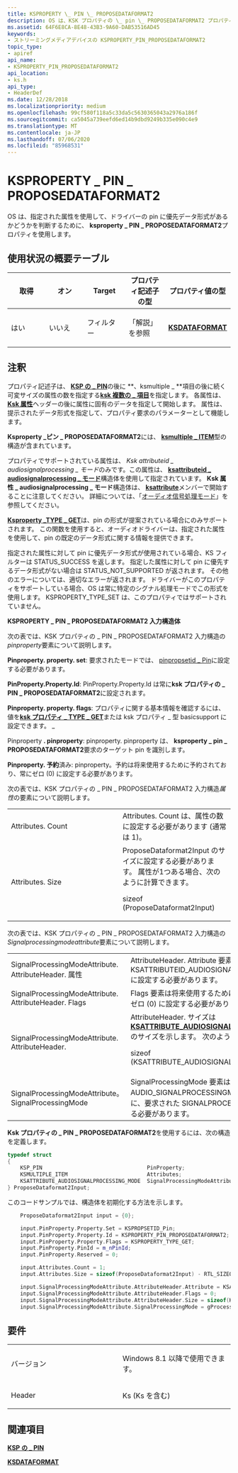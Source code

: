 ```yaml
---
title: KSPROPERTY \_ PIN \_ PROPOSEDATAFORMAT2
description: OS は、KSK プロパティの \_ pin \_ PROPOSEDATAFORMAT2 プロパティを使用して、pin ファクトリによってインスタンス化された pin が特定のデータ形式をサポートしているかどうかを判断します。
ms.assetid: 64F6E8CA-8E48-43B3-9A60-DAB53516AD45
keywords:
- ストリーミングメディアデバイスの KSPROPERTY_PIN_PROPOSEDATAFORMAT2
topic_type:
- apiref
api_name:
- KSPROPERTY_PIN_PROPOSEDATAFORMAT2
api_location:
- ks.h
api_type:
- HeaderDef
ms.date: 12/28/2018
ms.localizationpriority: medium
ms.openlocfilehash: 99cf580f118a5c33da5c5630365043a2976a186f
ms.sourcegitcommit: ca5045a739eefd6ed14b9dbd9249b335e090c4e9
ms.translationtype: MT
ms.contentlocale: ja-JP
ms.lasthandoff: 07/06/2020
ms.locfileid: "85968531"
---
```

# <a name="ksproperty_pin_proposedataformat2"></a>KSPROPERTY \_ PIN \_ PROPOSEDATAFORMAT2


OS は、指定された属性を使用して、ドライバーの pin に優先データ形式があるかどうかを判断するために、 **ksproperty \_ PIN \_ PROPOSEDATAFORMAT2**プロパティを使用します。

## <a name="usage-summary-table"></a>使用状況の概要テーブル


<table>
<colgroup>
<col width="20%" />
<col width="20%" />
<col width="20%" />
<col width="20%" />
<col width="20%" />
</colgroup>
<thead>
<tr class="header">
<th>取得</th>
<th>オン</th>
<th>Target</th>
<th>プロパティ記述子の型</th>
<th>プロパティ値の型</th>
</tr>
</thead>
<tbody>
<tr class="odd">
<td><p>はい</p></td>
<td><p>いいえ</p></td>
<td><p>フィルター</p></td>
<td><p>「解説」を参照</p></td>
<td><p><a href="https://docs.microsoft.com/windows-hardware/drivers/ddi/ks/ns-ks-ksdataformat" data-raw-source="[&lt;strong&gt;KSDATAFORMAT&lt;/strong&gt;](https://docs.microsoft.com/windows-hardware/drivers/ddi/ks/ns-ks-ksdataformat)"><strong>KSDATAFORMAT</strong></a></p></td>
</tr>
</tbody>
</table>

 

<a name="remarks"></a>注釈
-------

プロパティ記述子は、 [**KSP の \_ PIN**](https://docs.microsoft.com/windows-hardware/drivers/ddi/ks/ns-ks-ksp_pin)の後に **、ksmultiple \_ **項目の後に続く可変サイズの属性の数を指定する[**ksk 複数の \_ 項目**](https://docs.microsoft.com/windows-hardware/drivers/ddi/ks/ns-ks-ksmultiple_item)を指定します。 各属性は、 [**Ksk 属性**](https://docs.microsoft.com/windows-hardware/drivers/ddi/ks/ns-ks-ksattribute)ヘッダーの後に属性に固有のデータを指定して開始します。 属性は、提示されたデータ形式を指定して、プロパティ要求のパラメーターとして機能します。

**Ksproperty \_ピン \_ PROPOSEDATAFORMAT2**には、 [**ksmultiple \_ ITEM**](https://docs.microsoft.com/windows-hardware/drivers/ddi/ks/ns-ks-ksdataformat)型の構造が含まれています。

プロパティでサポートされている属性は、 *Ksk attributeid \_ audiosignalprocessing \_ モード*のみです。この属性は、 [**ksattributeid \_ audiosignalprocessing \_ モード**](https://docs.microsoft.com/windows-hardware/drivers/ddi/ksmedia/ns-ksmedia-tagksattribute_audiosignalprocessing_mode)構造体を使用して指定されています。 **Ksk 属性 \_ audiosignalprocessing \_ モード**構造体は、 [**ksattribute**](https://docs.microsoft.com/windows-hardware/drivers/ddi/ks/ns-ks-ksattribute)メンバーで開始することに注意してください。 詳細については、「[オーディオ信号処理モード](https://docs.microsoft.com/windows-hardware/drivers/audio/audio-signal-processing-modes)」を参照してください。

[**Ksproperty \_TYPE \_ GET**](https://docs.microsoft.com/windows-hardware/drivers/ddi/ks/ns-ks-ksidentifier)は、pin の形式が提案されている場合にのみサポートされます。 この関数を使用すると、オーディオドライバーは、指定された属性を使用して、pin の既定のデータ形式に関する情報を提供できます。

指定された属性に対して pin に優先データ形式が使用されている場合、KS フィルターは STATUS_SUCCESS を返します。 指定した属性に対して pin に優先するデータ形式がない場合は STATUS_NOT_SUPPORTED が返されます。 その他のエラーについては、適切なエラーが返されます。 ドライバーがこのプロパティをサポートしている場合、OS は常に特定のシグナル処理モードでこの形式を使用します。 KSPROPERTY_TYPE_SET は、このプロパティではサポートされていません。

**KSPROPERTY \_ PIN \_ PROPOSEDATAFORMAT2 入力構造体**

次の表では、KSK プロパティの \_ PIN \_ PROPOSEDATAFORMAT2 入力構造の*pinproperty*要素について説明します。

**Pinproperty. property. set**: 要求されたモードでは、 [pinpropsetid \_ Pin](kspropsetid-pin.md)に設定する必要があります。

**PinProperty.Property.Id**: PinProperty.Property.Id は常に**ksk プロパティの \_ PIN \_ PROPOSEDATAFORMAT2**に設定されます。

**Pinproperty. property. flags**: プロパティに関する基本情報を確認するには、値を[**ksk プロパティ \_ TYPE \_ GET**](https://docs.microsoft.com/windows-hardware/drivers/ddi/ks/ns-ks-ksidentifier)または ksk プロパティ \_ 型 basicsupport に設定できます。 \_

Pinproperty **. pinproperty**: pinproperty. pinproperty は、 **ksproperty \_ pin \_ PROPOSEDATAFORMAT2**要求のターゲット pin を識別します。

**Pinproperty. 予約**済み: pinproperty。予約は将来使用するために予約されており、常にゼロ (0) に設定する必要があります。


 

次の表では、KSK プロパティの \_ PIN \_ PROPOSEDATAFORMAT2 入力構造*属性*の要素について説明します。

<table>
<colgroup>
<col width="50%" />
<col width="50%" />
</colgroup>
<tbody>
<tr class="odd">
<td>Attributes. Count</td>
<td>Attributes. Count は、属性の数に設定する必要があります (通常は 1)。</td>
</tr>
<tr class="even">
<td>Attributes. Size</td>
<td>ProposeDataformat2Input のサイズに設定する必要があります。 属性が1つある場合、次のように計算できます。
<p>sizeof (ProposeDataformat2Input)</p></td>
</tr>
</tbody>
</table>

 

次の表では、KSK プロパティの \_ PIN \_ PROPOSEDATAFORMAT2 入力構造の*Signalprocessingmodeattribute*要素について説明します。

<table>
<colgroup>
<col width="50%" />
<col width="50%" />
</colgroup>
<tbody>
<tr class="odd">
<td>SignalProcessingModeAttribute. AttributeHeader. 属性</td>
<td>AttributeHeader. Attribute 要素は、必要な KSATTRIBUTEID_AUDIOSIGNALPROCESSING_MODE に設定する必要があります。</td>
</tr>
<tr class="even">
<td>SignalProcessingModeAttribute. AttributeHeader. Flags</td>
<td>Flags 要素は将来使用するために予約されており、常にゼロ (0) に設定する必要があります。</td>
</tr>
<tr class="odd">
<td>SignalProcessingModeAttribute. AttributeHeader.</td>
<td>AttributeHeader. サイズは<a href="https://docs.microsoft.com/windows-hardware/drivers/ddi/ksmedia/ns-ksmedia-tagksattribute_audiosignalprocessing_mode" data-raw-source="[&lt;strong&gt;KSATTRIBUTE_AUDIOSIGNALPROCESSING_MODE&lt;/strong&gt;](https://docs.microsoft.com/windows-hardware/drivers/ddi/ksmedia/ns-ksmedia-tagksattribute_audiosignalprocessing_mode)"><strong>KSATTRIBUTE_AUDIOSIGNALPROCESSING_MODE</strong></a>のサイズを示します。 次のように計算できます。
<p>sizeof (KSATTRIBUTE_AUDIOSIGNALPROCESSING_MODE)</p></td>
</tr>
<tr class="even">
<td>SignalProcessingModeAttribute。 SignalProcessingMode</td>
<td>SignalProcessingMode 要素は、AUDIO_SIGNALPROCESSINGMODE_DEFAULT のように、要求された SIGNALPROCESSINGMODE に設定する必要があります。</td>
</tr>
</tbody>
</table>

 

**Ksk プロパティの \_ PIN \_ PROPOSEDATAFORMAT2**を使用するには、次の構造を定義します。

```cpp
typedef struct
{
    KSP_PIN                                 PinProperty;
    KSMULTIPLE_ITEM                         Attributes;
    KSATTRIBUTE_AUDIOSIGNALPROCESSING_MODE  SignalProcessingModeAttribute;
} ProposeDataformat2Input;
```

このコードサンプルでは、構造体を初期化する方法を示します。

```cpp
    ProposeDataformat2Input input = {0};

    input.PinProperty.Property.Set = KSPROPSETID_Pin;  
    input.PinProperty.Property.Id = KSPROPERTY_PIN_PROPOSEDATAFORMAT2;  
    input.PinProperty.Property.Flags = KSPROPERTY_TYPE_GET;  
    input.PinProperty.PinId = m_nPinId;  
    input.PinProperty.Reserved = 0;     

    input.Attributes.Count = 1;
    input.Attributes.Size = sizeof(ProposeDataformat2Input) - RTL_SIZEOF_THROUGH_FIELD(ProposeDataformat2Input, PinProperty);

    input.SignalProcessingModeAttribute.AttributeHeader.Attribute = KSATTRIBUTEID_AUDIOSIGNALPROCESSING_MODE;
    input.SignalProcessingModeAttribute.AttributeHeader.Flags = 0;
    input.SignalProcessingModeAttribute.AttributeHeader.Size = sizeof(KSATTRIBUTE_AUDIOSIGNALPROCESSING_MODE);
    input.SignalProcessingModeAttribute.SignalProcessingMode = gProcessingMode;
```

<a name="requirements"></a>要件
------------

<table>
<colgroup>
<col width="50%" />
<col width="50%" />
</colgroup>
<tbody>
<tr class="odd">
<td><p>バージョン</p></td>
<td><p>Windows 8.1 以降で使用できます。</p></td>
</tr>
<tr class="even">
<td><p>Header</p></td>
<td>Ks (Ks を含む)</td>
</tr>
</tbody>
</table>

## <a name="see-also"></a>関連項目


[**KSP の \_ PIN**](https://docs.microsoft.com/windows-hardware/drivers/ddi/ks/ns-ks-ksp_pin)

[**KSDATAFORMAT**](https://docs.microsoft.com/windows-hardware/drivers/ddi/ks/ns-ks-ksdataformat)

 

 






